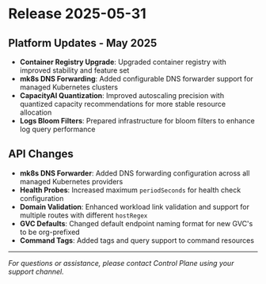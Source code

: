 # Release 2025-05-31

## Platform Updates - May 2025

- **Container Registry Upgrade**: Upgraded container registry with improved stability and feature set
- **mk8s DNS Forwarding**: Added configurable DNS forwarder support for managed Kubernetes clusters
- **CapacityAI Quantization**: Improved autoscaling precision with quantized capacity recommendations for more stable resource allocation
- **Logs Bloom Filters**: Prepared infrastructure for bloom filters to enhance log query performance

## API Changes

- **mk8s DNS Forwarder**: Added DNS forwarding configuration across all managed Kubernetes providers
- **Health Probes**: Increased maximum `periodSeconds` for health check configuration
- **Domain Validation**: Enhanced workload link validation and support for multiple routes with different `hostRegex`
- **GVC Defaults**: Changed default endpoint naming format for new GVC's to be org-prefixed
- **Command Tags**: Added tags and query support to command resources

---

_For questions or assistance, please contact Control Plane using your support channel._
